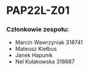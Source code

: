 # PAP22L-Z01

### Członkowie zespołu:
- Marcin Wawrzyniak 318741
- Mateusz Kiełbus
- Janek Hapunik
- Nel Kułakowska 318687

